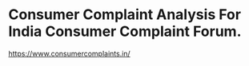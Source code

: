 # Consumer Complaint Analysis For India Consumer Complaint Forum.
https://www.consumercomplaints.in/

